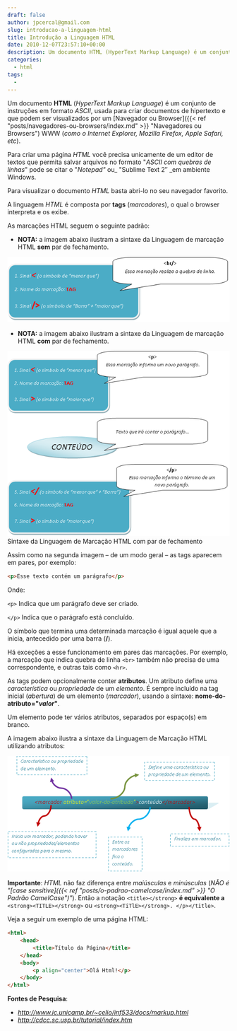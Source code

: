 ```yaml
---
draft: false
author: jpcercal@gmail.com
slug: introducao-a-linguagem-html
title: Introdução a Linguagem HTML
date: 2010-12-07T23:57:10+00:00
description: Um documento HTML (HyperText Markup Language) é um conjunto de instruções em formato ASCII, usada para criar documentos de hipertexto e que podem ser visualizados por um browser WWW (como o Internet Explorer, Mozilla Firefox, Apple Safari, etc).
categories:
  - html
tags: 
  - 
---
```


Um documento **HTML** (_HyperText Markup Language_) é um conjunto de instruções em formato _ASCII_, usada para criar 
documentos de hipertexto e que podem ser visualizados por um 
[Navegador ou Browser]({{< ref "posts/navegadores-ou-browsers/index.md" >}} "Navegadores ou Browsers") WWW 
(_como o Internet Explorer, Mozilla Firefox, Apple Safari, etc_).

Para criar uma página _HTML_ você precisa unicamente de um editor de textos que permita salvar arquivos no formato 
"_ASCII com quebras de linhas_" pode se citar o "_Notepad"_ ou_ "Sublime Text 2″ _em ambiente Windows.

Para visualizar o documento _HTML_ basta abri-lo no seu navegador favorito.

A linguagem _HTML_ é composta por **tags** (_marcadores_), o qual o browser interpreta e os exibe.

As marcações HTML seguem o seguinte padrão:

* **NOTA:** a imagem abaixo ilustram a sintaxe da Linguagem de marcação HTML **sem** par de fechamento.

![Introdução a Linguagem HTML](html1.png "Sintaxe da Linguagem de Marcação HTML")

* **NOTA:** a imagem abaixo ilustram a sintaxe da Linguagem de marcação HTML **com** par de fechamento.

![Introdução a Linguagem HTML](html.png "Sintaxe da Linguagem de Marcação HTML")Sintaxe da Linguagem de Marcação 
HTML com par de fechamento

Assim como na segunda imagem – de um modo geral – as tags aparecem em pares, por exemplo:

```html
<p>Esse texto contém um parágrafo</p>
```

Onde:

`<p>` Indica que um parágrafo deve ser criado.

`</p>` Indica que o parágrafo está concluído.

O símbolo que termina uma determinada marcação é igual aquele que a inicia, antecedido por uma barra (**/**).

Há exceções a esse funcionamento em pares das marcações. Por exemplo, a marcação que indica quebra de linha `<br>` 
também não precisa de uma correspondente, e outras tais como `<hr>`.

As tags podem opcionalmente conter **atributos**. Um atributo define uma _característica_ ou _propriedade_ de um 
_elemento_. É sempre incluído na tag inicial (_abertura_) de um elemento (_marcador_), usando a sintaxe: 
**nome-do-atributo="_valor_"**.

Um elemento pode ter vários atributos, separados por espaço(s) em branco.

A imagem abaixo ilustra a sintaxe da Linguagem de Marcação HTML utilizando atributos:

![Introdução a Linguagem HTML](sintaxe-html.png "Sintaxe da Linguagem de Marcação HTML")

**Importante**: _HTML_ não faz diferença entre _maiúsculas_ e _minúsculas_ (_NÃO é 
"[case sensitive]({{< ref "posts/o-padrao-camelcase/index.md" >}} "O Padrão CamelCase")"_). Então a notação 
`<title></strong>` **é equivalente a** `<strong><TITLE></strong>` ou `<strong><TiTlE></strong>. </p></title>`.

Veja a seguir um exemplo de uma página HTML:

```html
<html>
    <head>
        <title>Título da Página</title>
    </head>
    <body>
        <p align="center">Olá Html!</p>
    </body>
</html>
```

**Fontes de Pesquisa**:

* _http://www.ic.unicamp.br/~celio/inf533/docs/markup.html_
* _http://cdcc.sc.usp.br/tutorial/index.htm_
